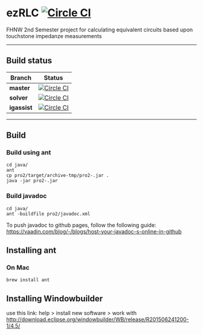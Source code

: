 # ezRLC  [![Circle CI](https://circleci.com/gh/noah95/pro2/tree/master.svg?style=shield&amp;circle-token=1242b68593e38e62a5369f0a6cf95e30adc733d2)](https://circleci.com/gh/noah95/pro2/tree/master)

FHNW 2nd Semester project for calculating equivalent circuits based upon touchstone impedanze measurements

------------

## Build status

| Branch   | Status |
|----------|--------|
| **master**   | [![Circle CI](https://circleci.com/gh/noah95/pro2/tree/master.svg?style=shield&amp;circle-token=1242b68593e38e62a5369f0a6cf95e30adc733d2)](https://circleci.com/gh/noah95/pro2/tree/master)       |
| **solver**   | [![Circle CI](https://circleci.com/gh/noah95/pro2/tree/solver.svg?style=shield&amp;circle-token=1242b68593e38e62a5369f0a6cf95e30adc733d2)](https://circleci.com/gh/noah95/pro2/tree/master)       |
| **igassist** | [![Circle CI](https://circleci.com/gh/noah95/pro2/tree/igassist.svg?style=shield&amp;circle-token=1242b68593e38e62a5369f0a6cf95e30adc733d2)](https://circleci.com/gh/noah95/pro2/tree/master)       |

------------

## Build

### Build using ant
```
cd java/
ant
cp pro2/target/archive-tmp/pro2-.jar .
java -jar pro2-.jar
```

### Build javadoc
```
cd java/
ant -buildfile pro2/javadoc.xml
```
To push javadoc to github pages, follow the following guide: https://vaadin.com/blog/-/blogs/host-your-javadoc-s-online-in-github

## Installing ant
### On Mac
`brew install ant`

## Installing Windowbuilder
use this link:
help > install new software > work with
http://download.eclipse.org/windowbuilder/WB/release/R201506241200-1/4.5/
